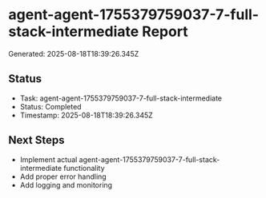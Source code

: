 # agent-agent-1755379759037-7-full-stack-intermediate Report

Generated: 2025-08-18T18:39:26.345Z

## Status
- Task: agent-agent-1755379759037-7-full-stack-intermediate
- Status: Completed
- Timestamp: 2025-08-18T18:39:26.345Z

## Next Steps
- Implement actual agent-agent-1755379759037-7-full-stack-intermediate functionality
- Add proper error handling
- Add logging and monitoring
